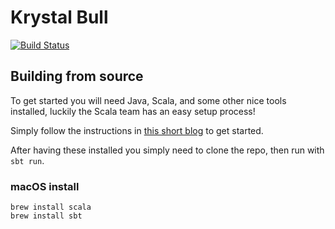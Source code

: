 # Krystal Bull
[![Build Status](https://github.com/benthecarman/krystal-bull/workflows/Compile%20Check/badge.svg)](https://github.com/benthecarman/krystal-bull/actions)

## Building from source

To get started you will need Java, Scala, and some other nice tools installed, luckily the Scala team has an easy setup process!

Simply follow the instructions in [this short blog](https://www.scala-lang.org/2020/06/29/one-click-install.html) to get started.

After having these installed you simply need to clone the repo, then run with `sbt run`.

### macOS install
```
brew install scala
brew install sbt
```
